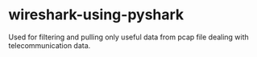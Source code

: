 # wireshark-using-pyshark
Used for filtering and pulling only useful data from pcap file dealing with telecommunication data. 
